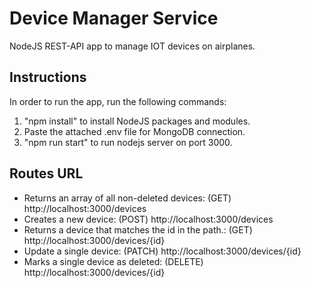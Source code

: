 # Device Manager Service  
NodeJS REST-API app to manage IOT devices on airplanes.

## Instructions
In order to run the app, run the following commands:
1. "npm install" to install NodeJS packages and modules.
2. Paste the attached .env file for MongoDB connection.
3. "npm run start" to run nodejs server on port 3000.

## Routes URL
- Returns an array of all non-deleted devices: (GET) http://localhost:3000/devices
- Creates a new device: (POST) http://localhost:3000/devices
- Returns a device that matches the id in the path.: (GET) http://localhost:3000/devices/{id}
- Update a single device: (PATCH) http://localhost:3000/devices/{id}
- Marks a single device as deleted: (DELETE) http://localhost:3000/devices/{id}